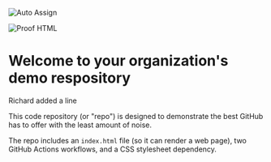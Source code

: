 ![Auto Assign](https://github.com/globalfund-pri/demo-repository/actions/workflows/auto-assign.yml/badge.svg)

![Proof HTML](https://github.com/globalfund-pri/demo-repository/actions/workflows/proof-html.yml/badge.svg)

# Welcome to your organization's demo respository

Richard added a line

This code repository (or "repo") is designed to demonstrate the best GitHub has to offer with the least amount of noise.

The repo includes an `index.html` file (so it can render a web page), two GitHub Actions workflows, and a CSS stylesheet dependency.
